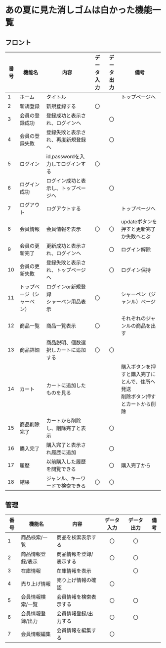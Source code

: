 # あの夏に見た消しゴムは白かった機能一覧

## フロント
|番号|機能名|内容|データ入力|データ出力|備考|
|---|---|---|:---:|:---:|---|
|1|ホーム|タイトル|||トップページへ|
|2|新規登録|新規登録する|〇|||
|3|会員の登録成功|登録成功と表示され、ログインへ||〇||
|4|会員の登録失敗|登録失敗と表示され、再度新規登録へ||〇||
|5|ログイン|id,passwordを入力してログインする|〇|||
|6|ログイン成功|ログイン成功と表示し、トップページへ||〇||
|7|ログアウト|ログアウトする|||トップページへ|
|8|会員情報|会員情報を表示|〇|〇|updateボタンを押すと更新完了か失敗へとぶ|
|9|会員の更新完了|更新成功と表示され、ログインへ||〇|ログイン解除|
|10|会員の更新失敗|登録失敗と表示され、トップページへ||〇|ログイン保持|
|11|トップページ（シャーペン）|ログインor新規登録<br>シャーペン用品表示|〇||シャーペン（ジャンル）ページ|
|12|商品一覧|商品一覧表示|〇||それぞれのジャンルの商品を出す|
|13|商品詳細|商品説明、個数選択しカートに追加する|〇|〇||
|14|カート|カートに追加したものを見る|||購入ボタンを押すと購入完了にとんで、住所へ発送<br>削除ボタン押すとカートから削除|
|15|商品削除完了|カートから削除し、削除完了と表示||〇||
|16|購入完了|購入完了と表示され履歴に追加||〇||
|17|履歴|以前購入した履歴を閲覧できる||〇|購入完了から|
|18|結果|ジャンル、キーワードで検索できる|〇|〇||


## 管理
|番号|機能名|内容|データ入力|データ出力|備考|
|---|---|---|:---:|:---:|---|
|1|商品検索/一覧|商品を検索表示する|〇|〇||
|2|商品情報登録/表示|商品情報を登録/表示する|〇|〇||
|3|在庫情報|在庫情報を表示||〇||
|4|売り上げ情報|売り上げ情報の確認|〇|||
|5|会員情報検索/一覧|会員情報を検索表示する|〇|〇||
|6|会員情報登録/出力|会員情報登録/出力する|〇|〇||
|7|会員情報編集|会員情報を編集する|〇|||

